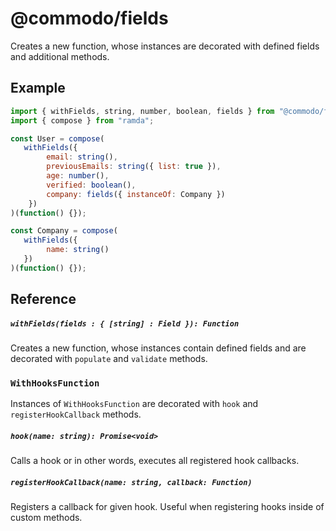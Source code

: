 # @commodo/fields
Creates a new function, whose instances are decorated with defined fields and additional methods.

## Example
```js
import { withFields, string, number, boolean, fields } from "@commodo/fields";
import { compose } from "ramda";

const User = compose(
   withFields({
        email: string(),
        previousEmails: string({ list: true }),
        age: number(),
        verified: boolean(),
        company: fields({ instanceOf: Company })
    })
)(function() {});

const Company = compose(
   withFields({
        name: string()
   })
)(function() {});
```

## Reference

##### `withFields(fields : { [string] : Field }): Function`
Creates a new function, whose instances contain defined fields and are decorated with `populate` and `validate` methods.

### `WithHooksFunction`

Instances of `WithHooksFunction` are decorated with `hook` and `registerHookCallback` methods.

##### `hook(name: string): Promise<void>`
Calls a hook or in other words, executes all registered hook callbacks.

##### `registerHookCallback(name: string, callback: Function)`
Registers a callback for given hook. Useful when registering hooks inside of custom methods.
